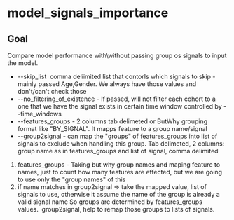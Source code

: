 # model_signals_importance
## Goal
Compare model performance with\without passing group os signals to input the model.

- --skip_list  comma deliimited list that contorls which signals to skip - mainly passed Age,Gender. We always have those values and don't/can't check those
- --no_filtering_of_existence - If passed, will not filter each cohort to a one that we have the signal exists in certain time window controlled by --time_windows
- --features_groups - 2 columns tab delimeted or ButWhy grouping format like "BY_SIGNAL". It mapps feature to a group name/signal
- --group2signal - can map the "groups" of features_groups into list of signals to exclude when handling this group. Tab delimeted, 2 columns: group name as in features_groups and list of signal, comma delimited

1. features_groups - Taking but why group names and maping feature to names, just to count how many features are effected, but we are going to use only the "group names" of this 
2. if name matches in group2signal => take the mapped value, list of signals to use, otherwise it assume the name of the group is already a valid signal name
So groups are determined by features_groups values.  group2signal, help to remap those groups to lists of signals.
